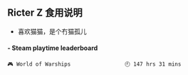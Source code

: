 ## Ricter Z 食用说明
- 喜欢猫猫，是个冇猫孤儿

<!-- steam-box start -->
#### - Steam playtime leaderboard
```text
🎮 World of Warships                 🕘 147 hrs 31 mins
```
<!-- Powered by https://github.com/YouEclipse/steam-box . -->
<!-- steam-box end -->

